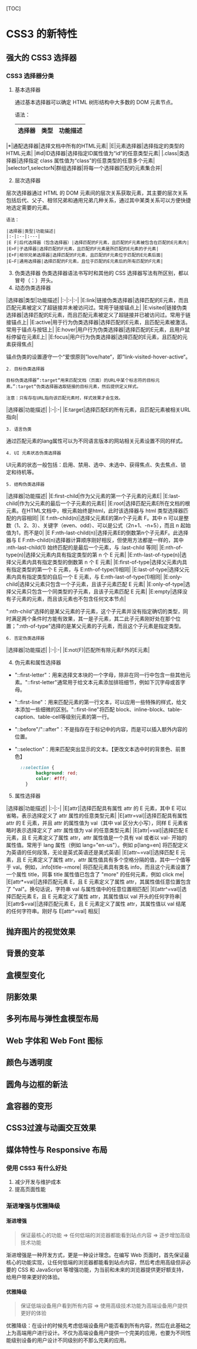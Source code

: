 [TOC]

#  CSS3 的新特性

## 强大的 CSS3 选择器

### CSS3 选择器分类

1. 基本选择器
  
	通过基本选择器可以确定 HTML 树形结构中大多数的 DOM 元素节点。
  
	语法：
	
	|选择器|类型|功能描述|
	|:-|:---|:---|
  |*|通配选择器|选择文档中所有的HTML元素|
	|E|元素选择器|选择指定的类型的HTML元素|
	|#id|ID选择器|选择指定ID属性值为“id”的任意类型元素|
	|.class|类选择器|选择指定 class 属性值为“class”的任意类型的任意多个元素|
	|selector1,selectorN|群组选择器|将每一个选择器匹配的元素集合并|
  
2. 层次选择器
  
  层次选择器通过 HTML 的 DOM 元素间的层次关系获取元素，其主要的层次关系包括后代、父子、相邻兄弟和通用兄弟几种关系，通过其中某类关系可以方便快捷地选定需要的元素。
  
	语法：
  
	|选择器|类型|功能描述|
	|:-|:--|:---|
	|E F|后代选择器（包含选择器）|选择匹配的F元素，且匹配的F元素被包含在匹配的E元素内|
	|E>F|子选择器|选择匹配的F元素，且匹配的F元素是所匹配的E元素的子元素|
	|E+F|相邻兄弟选择器|选择匹配的F元素，且匹配的F元素位于匹配的E元素后面|
	|E~F|通用选择器|选择匹配的F元素，且位于匹配的E元素后的所有匹配的F元素|

3. 伪类选择器
  伪类选择器语法书写时和其他的 CSS 选择器写法有所区别，都以冒号（：）开头。
  1. 动态伪类选择器

  |选择器|类型|功能描述|
	|:-|:-|:-|
	|E:link|链接伪类选择器|选择匹配的E元素，而且匹配元素被定义了超链接并未被访问过。常用于链接锚点上|
	|E:visited|链接伪类选择器|选择匹配的E元素，而且匹配元素被定义了超链接并已被访问过。常用于链接锚点上|
	|E:active|用于行为伪类选择器|选择匹配的E元素，且匹配元素被激活。常用于锚点与按钮上|
	|E:hover|用户行为伪类选择器|选择匹配的E元素，且用户鼠标停留在元素E上|
	|E:focus|用户行为伪类选择器|选择匹配的E元素，且匹配的元素获得焦点|

  锚点伪类的设置遵守一个“爱恨原则”love/hate“，即”link-visited-hover-active“。

	2. 目标伪类选择器
  
	目标伪类选择器”:target“用来匹配文档（页面）的URL中某个标志符的目标元素。”:target“伪类选择器选取链接的目标元素，然后提供定义样式。

	注意：只有存在URL指向该匹配元素时，样式效果才会生效。

  |选择器|功能描述|
	|:-|:-|
	|E:target|选择匹配E的所有元素，且匹配元素被相关URL指向|

	3. 语言伪类

  通过匹配元素的lang属性可以为不同语言版本的网站相关元素设置不同的样式。

	4. UI 元素状态伪类选择器

  UI元素的状态一般包括：启用、禁用、选中、未选中、获得焦点、失去焦点、锁定和待机等。

	5. 结构伪类选择器

  |选择器|功能描述|
	|E:first-child|作为父元素的第一个子元素的元素E|
	|E:last-child|作为父元素的最后一个子元素的元素E|
	|E:root|选择匹配元素E所在文档的根元素。在HTML文档中，根元素始终是html，此时该选择器与 html 类型选择器匹配的内容相同|
	|E f:nth-child(n)|选择父元素E的第n个子元素 F。其中 n 可以是整数（1、2、3）、关键字（even、odd）、可以是公式（2n+1、-n+5），而且 n 起始值为1，而不是0|
	|E F:nth-last-child(n)|选择元素E的倒数第n个子元素F。此选择器与 E F:nth-child(n)选择器计算顺序刚好相反，但使用方法都是一样的，其中 :nth-last-child(1) 始终匹配的是最后一个元素，与 :last-child 等同|
	|E:nth-of-type(n)|选择父元素内具有指定类型的第 n 个 E 元素|
	|E:nth-last-of-type(n)|选择父元素内具有指定类型的倒数第 n 个 E 元素|
	|E:first-of-type|选择父元素内具有指定类型的第一个 E 元素，与 E:nth-of-type(1)相同|
	|E:last-of-type|选择父元素内具有指定类型的自后一个 E 元素，与 E:nth-last-of-type(1)相同|
	|E:only-child|选择父元素只包含一个子元素，且该子元素匹配 E 元素|
	|E:only-of-type|选择父元素只包含一个同类型的子元素，且该子元素匹配 E 元素|
	|E:empty|选择没有子元素的元素，而且该元素也不包含任何文本节点|

  ":nth-child"选择的是某父元素的子元素，这个子元素并没有指定确切的类型，同时满足两个条件时方能有效果，其一是子元素，其二此子元素刚好处在那个位置；":nth-of-type"选择的是某父元素的子元素，而且这个子元素是指定类型。

	6. 否定伪类选择器

  |选择器|功能描述|
	|:-|:-|
	|E:not(F)|匹配所有除元素F外的E元素|

4. 伪元素和属性选择器

 - "::first-letter"：用来选择文本块的一个字母，除非在同一行中包含一些其他元素。"::first-letter"通常用于给文本元素添加排班细节，例如下沉字母或首字母。
 - "::first-line"：用来匹配元素的第一行文本，可以应用一些特殊的样式，给文本添加一些细微的区别。"::first-line"将匹配 block、inline-block、table-caption、table-cell等级别元素的第一行。
 - "::before"/"::after"：不是指存在于标记中的内容，而是可以插入额外内容的位置。
 - "::selection"：用来匹配突出显示的文本。【更改文本选中时的背景色、前景色】
   
	```css
	  ::selection {
			background: red;
			color: #fff;
		}
	```

5. 属性选择器

  |选择器|功能描述|
	|:-|:-|
	|E[attr]|选择匹配具有属性 attr 的 E 元素，其中 E 可以省略，表示选择定义了 attr 属性的任意类型元素|
	|E[attr=val]|选择匹配具有属性 attr 的 E 元素，并且 attr 的属性值为 val（其中 val 区分大小写），同样 E 元素省略时表示选择定义了 attr 属性值为 val 的任意类型元素|
	|E[attr|=val]|选择匹配 E 元素，且 E 元素定义了属性 attr，attr 属性值是一个具有 val 或者以 val- 开始的属性值。常用于 lang 属性（例如 lang="en-us"）。例如 p[lang=en] 将匹配定义为英语的任何段落，无论是英式英语还是美式英语|
	|E[attr~=val]|选择匹配 E 元素，且 E 元素定义了属性 attr，attr 属性值具有多个空格分隔的值，其中一个值等于 val。例如，.info[title-=more| 将匹配元素具有类名 info，而且这个元素设置了一个属性 title，同事 title 属性值已包含了 "more" 的任何元素，例如 <a class="info" title="click here for more information">click me</a>|
	|E[attr*=val]|选择匹配元素 E，且 E 元素定义了属性 attr，其属性值任意位置包含了 "val"。换句话说，字符串 val 与属性值中的任意位置相匹配|
	|E[attr^=val]|选择匹配元素 E，且 E 元素定义了属性 attr，其属性值以 val 开头的任何字符串|
	|E[attr$=val]|选择匹配元素 E，且 E  元素定义了属性 attr，其属性值以 val 结尾的任何字符串。刚好与 E[attr^=val] 相反|

## 抛弃图片的视觉效果
## 背景的变革
## 盒模型变化
## 阴影效果
## 多列布局与弹性盒模型布局
## Web 字体和 Web Font 图标
## 颜色与透明度
## 圆角与边框的新法
## 盒容器的变形
## CSS3过渡与动画交互效果
## 媒体特性与 Responsive 布局

### 使用 CSS3 有什么好处

1. 减少开发与维护成本
2. 提高页面性能

### 渐进增强与优雅降级

#### 渐进增强

> 保证最核心的功能 => 任何低端的浏览器都能看到站点内容 => 逐步增加高级技术功能

渐进增强是一种开发方式，更是一种设计理念。在编写 Web 页面时，首先保证最核心的功能实现，让任何低端的浏览器都能看到站点内容，然后考虑用高级但非必要的 CSS 和 JavaScript 等增强功能，为当前和未来的浏览器提供更好额支持，给用户带来更好的体验。

#### 优雅降级

> 保证低端设备用户看到所有内容 => 使用高级技术功能为高端设备用户提供更好的体验

优雅降级：在设计的时候先考虑低端设备用户能否看到所有内容，然后在此基础之上为高端用户进行设计。不仅为高端设备用户提供一个完美的应用，也要为不同性能级别设备的用户设计不同级别的不那么完美的应用。
